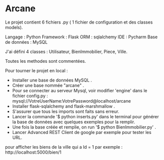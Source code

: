 # Arcane

Le projet contient 6 fichiers .py ( 1 fichier de configuration et des classes models).

 Langage : Python
 Framework : Flask
 ORM : sqlalchemy
 IDE : Pycharm
 Base de données : MySQL

J'ai défini 4 classes : Utilisateur, BienImmobilier, Piece, Ville.

Toutes les methodes sont commentées.

Pour tourner le projet en local :
- Installer une base de données MySQL .
- Créer une base nommée "arcane" .
- Pour se connecter au serveur Mysql, voir modifier 'engine' dans le fichier config.py :
  mysql://VotreUserName:VotrePassword@localhost/arcane
- Installer flask-sqlalchemy and flask-marshmallow .
- S'assurer que tous les imports sont faits sans erreur.
- Lancer la commande '$ python inserts.py' dans le terminal pour générer la base de données avec quelques exemples pour la remplir.
- Une fois la base créée et remplie, on run '$ python BienImmobilier.py' .
- Lancer Advanced REST Client de google par exemple pour tester les URL.


pour afficher les biens de la ville qui a Id = 1 par exemple : http://localhost:5000/bien/1






